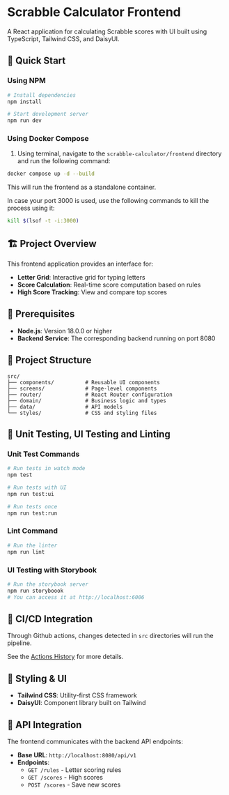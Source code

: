 # Scrabble Calculator Frontend

A React application for calculating Scrabble scores with UI built using TypeScript, Tailwind CSS, and DaisyUI.

## 🚀 Quick Start

### Using NPM

```bash
# Install dependencies
npm install

# Start development server
npm run dev
```

### Using Docker Compose

1. Using terminal, navigate to the `scrabble-calculator/frontend` directory and run the following command:

```bash
docker compose up -d --build
```

This will run the frontend as a standalone container.

In case your port 3000 is used, use the following commands to kill the process using it:

```bash
kill $(lsof -t -i:3000)
```

## 🏗️ Project Overview

This frontend application provides an interface for:

- **Letter Grid**: Interactive grid for typing letters
- **Score Calculation**: Real-time score computation based on rules
- **High Score Tracking**: View and compare top scores

## 🔧 Prerequisites

- **Node.js**: Version 18.0.0 or higher
- **Backend Service**: The corresponding backend running on port 8080

## 📁 Project Structure

```
src/
├── components/          # Reusable UI components
├── screens/             # Page-level components
├── router/              # React Router configuration
├── domain/              # Business logic and types
├── data/                # API models
└── styles/              # CSS and styling files
```

## 🧪 Unit Testing, UI Testing and Linting

### Unit Test Commands

```bash
# Run tests in watch mode
npm test

# Run tests with UI
npm run test:ui

# Run tests once
npm run test:run
```

### Lint Command

```bash
# Run the linter
npm run lint
```

### UI Testing with Storybook

```bash
# Run the storybook server
npm run storyboook
# You can access it at http://localhost:6006
```

## 🤖 CI/CD Integration

Through Github actions, changes detected in `src` directories will run the pipeline.

See the [Actions History](https://github.com/crjacinro/scrabble-calculator/actions) for more details.

## 🎨 Styling & UI

- **Tailwind CSS**: Utility-first CSS framework
- **DaisyUI**: Component library built on Tailwind

## 🔌 API Integration

The frontend communicates with the backend API endpoints:

- **Base URL**: `http://localhost:8080/api/v1`
- **Endpoints**:
  - `GET /rules` - Letter scoring rules
  - `GET /scores` - High scores
  - `POST /scores` - Save new scores
